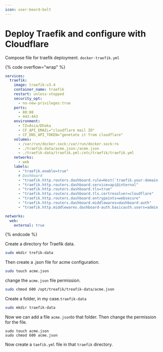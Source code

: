 ```yaml
---
icon: user-beard-bolt
---
```


# Deploy Traefik and configure with Cloudflare

Compose file for traefik deployment. `docker-traefik.yml`&#x20;

{% code overflow="wrap" %}
```yaml
services:
  traefik:
    image: traefik:v3.4
    container_name: traefik
    restart: unless-stopped
    security_opt:
      - no-new-privileges:true
    ports:
      - 80:80
      - 443:443
    environment:
      - TZ=Asia/Dhaka
      - CF_API_EMAIL="cloudflare mail ID"
      - CF_DNS_API_TOKEN="genetate it from cloudflare"
    volumes:
      - /var/run/docker.sock:/var/run/docker.sock:ro
      - ./traefik-data/acme.json:/acme.json
      - ./traefik-data/traefik.yml:/etc/traefik/traefik.yml
    networks:
      - web
    labels:
      - "traefik.enable=true"
      # Dashboard
      - "traefik.http.routers.dashboard.rule=Host(`traefik.your-domain.com`)"
      - "traefik.http.routers.dashboard.service=api@internal"
      - "traefik.http.routers.dashboard.tls=true"
      - "traefik.http.routers.dashboard.tls.certresolver=cloudflare"
      - "traefik.http.routers.dashboard.entrypoints=websecure"
      - "traefik.http.routers.dashboard.middlewares=dashboard-auth"
      - "traefik.http.middlewares.dashboard-auth.basicauth.users=admin:$$2y$$XXXXXXXXXXXXXXX"

networks:
  web:
    external: true
```
{% endcode %}

Create a directory for Traefik data.

```bash
sudo mkdir trefik-data
```

Then create a .json file for acme configuration.

```bash
sudo touch acme.json
```

change the `acme.json` file permission.

```bash
sudo chmod 600 /opt/treafik/treafik-data/acme.json
```



Create a folder, in my case.`traefik-data`

```bash
sudo mkdir traefik-data
```

Now we can add a file `acme.json`to that folder. Then change the permission for the file.

```
sudo touch acme.json
sudo chmod 600 acme.json
```

Now create a `taefik.yml` file in that `traefik` directory.&#x20;

